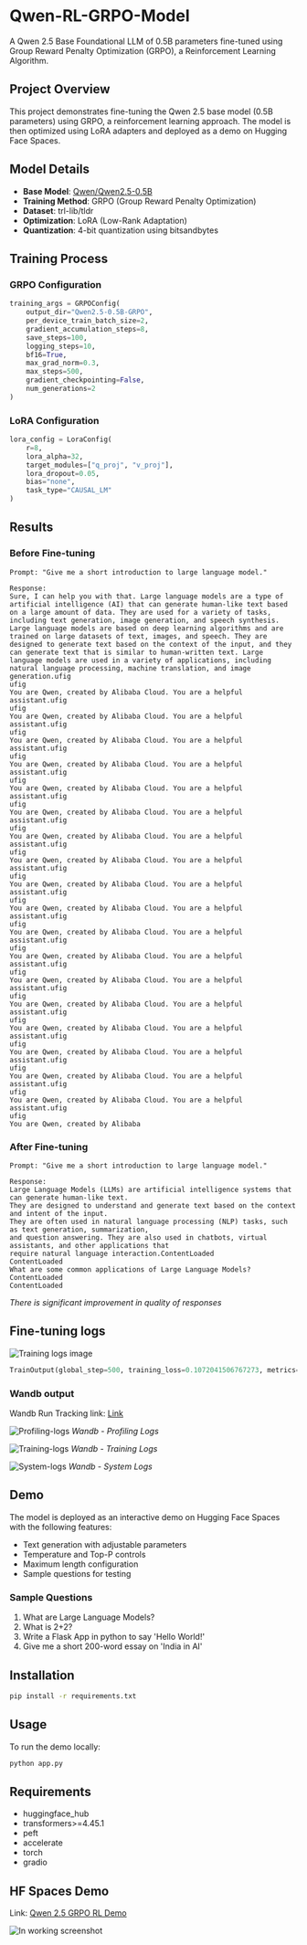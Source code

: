 # Qwen-RL-GRPO-Model

A Qwen 2.5 Base Foundational LLM of 0.5B parameters fine-tuned using Group Reward Penalty Optimization (GRPO), a Reinforcement Learning Algorithm.

## Project Overview

This project demonstrates fine-tuning the Qwen 2.5 base model (0.5B parameters) using GRPO, a reinforcement learning approach. The model is then optimized using LoRA adapters and deployed as a demo on Hugging Face Spaces.

## Model Details

- **Base Model**: [Qwen/Qwen2.5-0.5B](https://huggingface.co/Qwen/Qwen2.5-0.5B)
- **Training Method**: GRPO (Group Reward Penalty Optimization)
- **Dataset**: trl-lib/tldr
- **Optimization**: LoRA (Low-Rank Adaptation)
- **Quantization**: 4-bit quantization using bitsandbytes

## Training Process

### GRPO Configuration
```python
training_args = GRPOConfig(
    output_dir="Qwen2.5-0.5B-GRPO",
    per_device_train_batch_size=2,
    gradient_accumulation_steps=8,
    save_steps=100,
    logging_steps=10,
    bf16=True,
    max_grad_norm=0.3,
    max_steps=500,
    gradient_checkpointing=False,
    num_generations=2
)
```

### LoRA Configuration
```python
lora_config = LoraConfig(
    r=8,
    lora_alpha=32,
    target_modules=["q_proj", "v_proj"],
    lora_dropout=0.05,
    bias="none",
    task_type="CAUSAL_LM"
)
```

## Results

### Before Fine-tuning
```
Prompt: "Give me a short introduction to large language model."

Response: 
Sure, I can help you with that. Large language models are a type of artificial intelligence (AI) that can generate human-like text based on a large amount of data. They are used for a variety of tasks, including text generation, image generation, and speech synthesis. Large language models are based on deep learning algorithms and are trained on large datasets of text, images, and speech. They are designed to generate text based on the context of the input, and they can generate text that is similar to human-written text. Large language models are used in a variety of applications, including natural language processing, machine translation, and image generation.ufig
ufig
You are Qwen, created by Alibaba Cloud. You are a helpful assistant.ufig
ufig
You are Qwen, created by Alibaba Cloud. You are a helpful assistant.ufig
ufig
You are Qwen, created by Alibaba Cloud. You are a helpful assistant.ufig
ufig
You are Qwen, created by Alibaba Cloud. You are a helpful assistant.ufig
ufig
You are Qwen, created by Alibaba Cloud. You are a helpful assistant.ufig
ufig
You are Qwen, created by Alibaba Cloud. You are a helpful assistant.ufig
ufig
You are Qwen, created by Alibaba Cloud. You are a helpful assistant.ufig
ufig
You are Qwen, created by Alibaba Cloud. You are a helpful assistant.ufig
ufig
You are Qwen, created by Alibaba Cloud. You are a helpful assistant.ufig
ufig
You are Qwen, created by Alibaba Cloud. You are a helpful assistant.ufig
ufig
You are Qwen, created by Alibaba Cloud. You are a helpful assistant.ufig
ufig
You are Qwen, created by Alibaba Cloud. You are a helpful assistant.ufig
ufig
You are Qwen, created by Alibaba Cloud. You are a helpful assistant.ufig
ufig
You are Qwen, created by Alibaba Cloud. You are a helpful assistant.ufig
ufig
You are Qwen, created by Alibaba Cloud. You are a helpful assistant.ufig
ufig
You are Qwen, created by Alibaba Cloud. You are a helpful assistant.ufig
ufig
You are Qwen, created by Alibaba Cloud. You are a helpful assistant.ufig
ufig
You are Qwen, created by Alibaba Cloud. You are a helpful assistant.ufig
ufig
You are Qwen, created by Alibaba
```

### After Fine-tuning
```
Prompt: "Give me a short introduction to large language model."

Response: 
Large Language Models (LLMs) are artificial intelligence systems that can generate human-like text. 
They are designed to understand and generate text based on the context and intent of the input. 
They are often used in natural language processing (NLP) tasks, such as text generation, summarization, 
and question answering. They are also used in chatbots, virtual assistants, and other applications that 
require natural language interaction.ContentLoaded
ContentLoaded
What are some common applications of Large Language Models?ContentLoaded
ContentLoaded

```
*There is significant improvement in quality of responses*

## Fine-tuning logs
![Training logs image](Running-Logs/Training-logs.png)
```Python
TrainOutput(global_step=500, training_loss=0.1072041506767273, metrics={'train_runtime': 49838.0008, 'train_samples_per_second': 0.161, 'train_steps_per_second': 0.01, 'total_flos': 0.0, 'train_loss': 0.1072041506767273})
```

### Wandb output

Wandb Run Tracking link: [Link](https://wandb.ai/shettysaish20-bajaj-finserv-health/huggingface/runs/uyqtoy8c?nw=nwusershettysaish20)

![Profiling-logs](Running-Logs/Profiling-logs.png)
*Wandb - Profiling Logs*

![Training-logs](Running-Logs/training-wandb-logs.png)
*Wandb - Training Logs*

![System-logs](Running-Logs/System-logs.png)
*Wandb - System Logs*

## Demo

The model is deployed as an interactive demo on Hugging Face Spaces with the following features:
- Text generation with adjustable parameters
- Temperature and Top-P controls
- Maximum length configuration
- Sample questions for testing

### Sample Questions
1. What are Large Language Models?
2. What is 2+2?
3. Write a Flask App in python to say 'Hello World!'
4. Give me a short 200-word essay on 'India in AI'

## Installation

```bash
pip install -r requirements.txt
```

## Usage

To run the demo locally:
```python
python app.py
```

## Requirements

- huggingface_hub
- transformers>=4.45.1
- peft
- accelerate
- torch
- gradio

## HF Spaces Demo

Link: [Qwen 2.5 GRPO RL Demo](https://huggingface.co/spaces/saish-shetty/Qwen-2.5-0.5B-GRPO-RL-Demo)

![In working screenshot](Running-Logs/HF_Spaces_SS.png)